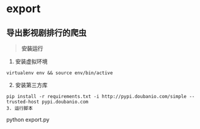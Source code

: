 # export

## 导出影视剧排行的爬虫

> **安装运行**
1. 安装虚拟环境
```
virtualenv env && source env/bin/active
```
2. 安装第三方库
```
pip install -r requirements.txt -i http://pypi.doubanio.com/simple --trusted-host pypi.doubanio.com
3. 运行脚本
```
python export.py
```
